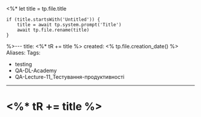 <%*
	let title = tp.file.title
	
	if (title.startsWith('Untitled')) {
		title = await tp.system.prompt('Title')
		await tp.file.rename(title)
	}
	
%>---
title: <%* tR += title %>
created: <% tp.file.creation_date() %>
Aliases:
Tags: 
 - testing
 - QA-DL-Academy
 - QA-Lecture-11_Тестування-продуктивності
---

# <%* tR += title %>

